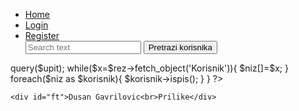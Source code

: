 <html>
 <head>
  <title>Backend</title>
  <link rel="stylesheet" href="blokovi.css">
  <meta charset="UTF-8">
 </head>
 <body>
	<div id="hd"></div>
	<div >
	<ul>
	 <li><a href="Home.php"> Home </a></li>
	 <li><a href="Login.php">Login</a></li>
	 <li><a href="Register.php">Register</a></li>
	 <form method='post' action='Home.php'>
		<input type='text' name='search' placeholder='Search text' >
		<input type='submit' name='submit' value='Pretrazi korisnika'>
	</form>
	</ul>
	</div>
	<div id="ct">
	<?php
	require_once 'Korisnik.class.php';
	if(isset($_POST['submit'])){
		$unos=$_POST['search'];
		//echo $unos;
		$conn=new mysqli("localhost","root","","projekat");
		$upit="select * from korisnici where ime like '%$unos%' ";
		$niz=array();
		$rez=$conn->query($upit);
		while($x=$rez->fetch_object('Korisnik')){
		$niz[]=$x;
		}
		foreach($niz as $korisnik){
			$korisnik->ispis();
		}
	}
	?>
</div>
	

	<div id="ft">Dusan Gavrilovic<br>Prilike</div>
 </body>
</html>
